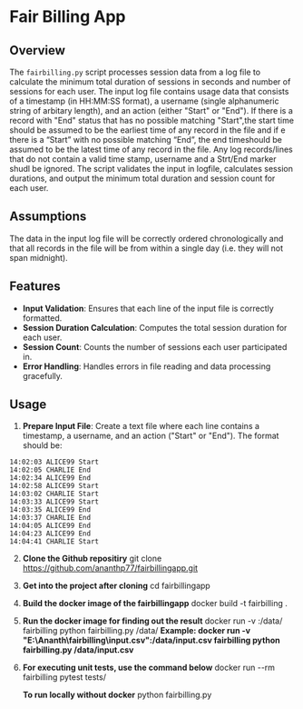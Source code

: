 # Fair Billing App

## Overview

The `fairbilling.py` script processes session data from a log file to calculate the minimum total duration of sessions in seconds and number of sessions for each user. The input log file contains usage data that consists of a timestamp (in HH:MM:SS format), a username (single alphanumeric string of arbitary length), and an action (either "Start" or "End"). If there is a record with "End" status that has no possible matching "Start",the start time should be assumed to be the earliest time of any record in the file and if e there is a “Start” with no possible matching “End”, the end timeshould be assumed to be the latest time of any record in the file. Any log records/lines that do not contain a valid time stamp, username and a Strt/End marker shudl be ignored. The script validates the input in logfile, calculates session durations, and output the minimum total duration and session count for each user.

## Assumptions
The data in the input log file will be correctly ordered chronologically and that all records in the file will be from within a single day (i.e. they will not span midnight).

## Features

- **Input Validation**: Ensures that each line of the input file is correctly formatted.
- **Session Duration Calculation**: Computes the total session duration for each user.
- **Session Count**: Counts the number of sessions each user participated in.
- **Error Handling**: Handles errors in file reading and data processing gracefully.

## Usage

1. **Prepare Input File**: Create a text file where each line contains a timestamp, a username, and an action ("Start" or "End"). The format should be:
```
14:02:03 ALICE99 Start 
14:02:05 CHARLIE End 
14:02:34 ALICE99 End 
14:02:58 ALICE99 Start 
14:03:02 CHARLIE Start 
14:03:33 ALICE99 Start 
14:03:35 ALICE99 End 
14:03:37 CHARLIE End 
14:04:05 ALICE99 End 
14:04:23 ALICE99 End 
14:04:41 CHARLIE Start
```
2. **Clone the Github repositiry**
   git clone https://github.com/ananthp77/fairbillingapp.git

3. **Get into the project after cloning**
      cd fairbillingapp

4. **Build the docker image of the fairbillingapp**
     docker build -t fairbilling .

5. **Run the docker image for finding out the result**
      docker run -v <File Path in your system>:/data/<filename> fairbilling python fairbilling.py /data/<filename> 
      **Example: docker run -v "E:\Ananth\fairbilling\input.csv":/data/input.csv fairbilling python fairbilling.py /data/input.csv**

6. **For executing unit tests, use the command below**
      docker run --rm fairbilling pytest tests/

   **To run locally without docker**
      python fairbilling.py <inputFilePath>
    
